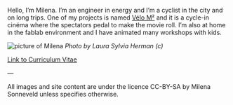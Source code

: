 Hello, I’m Milena. I’m an engineer in energy and I’m a cyclist in the city and on long trips. One of my projects is named [Vélo M²](https://ciklic.wordpress.com/) and it is a cycle-in cinéma where the spectators pedal to make the movie roll. I’m also at home in the fablab environment and I have animated many workshops with kids.

![picture of Milena](https://milenasonneveld.files.wordpress.com/2020/07/img_0819.jpg?w=1024)
*Photo by Laura Sylvia Herman (c)*

[Link to Curriculum Vitae](/2020_CV_Milena_Sonneveld.pdf)

—

All images and site content are under the licence CC-BY-SA by Milena Sonneveld unless specifies otherwise.



